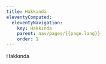 ```yaml
---
title: Hakkında
eleventyComputed:
  eleventyNavigation:
    key: Hakkında
    parent: nav/pages/{{page.lang}}
    order: 1
---
```


Hakkında
